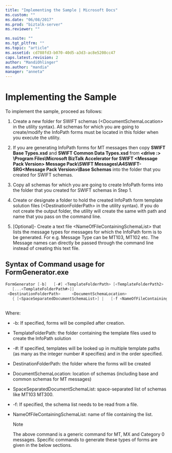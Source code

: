 ```yaml
---
title: "Implementing the Sample | Microsoft Docs"
ms.custom: ""
ms.date: "06/08/2017"
ms.prod: "biztalk-server"
ms.reviewer: ""

ms.suite: ""
ms.tgt_pltfrm: ""
ms.topic: "article"
ms.assetid: cd788fd3-b070-40d5-a3d3-ac8e5208cc47
caps.latest.revision: 2
author: "MandiOhlinger"
ms.author: "mandia"
manager: "anneta"
---
```

# Implementing the Sample
To implement the sample, proceed as follows:  
  
1.  Create a new folder for SWIFT schemas (\<DocumentSchemaLocation> in the utility syntax). All schemas for which you are going to create/modify the InfoPath forms must be located in this folder when you execute the utility.  
  
2.  If you are generating InfoPath forms for MT messages then copy **SWIFT Base Types.xsd** and **SWIFT Common Data Types.xsd** from **\<drive :> \Program Files\Microsoft BizTalk Accelerator for SWIFT \<Message Pack Version> Message Pack\SWIFT Messages\A4SWIFT-SRG\<Message Pack Version>\Base Schemas** into the folder that you created for SWIFT schemas.  
  
3.  Copy all schemas for which you are going to create InfoPath forms into the folder that you created for SWIFT schemas in Step 1.  
  
4.  Create or designate a folder to hold the created InfoPath form template solution files (\<DestinationFolderPath> in the utility syntax). If you do not create the output folder, the utility will create the same with path and name that you pass on the command line.  
  
5.  [Optional]-  Create a text file \<NameOfFileContainingSchemaList> that lists the message types for messages for which the InfoPath form is to be generated. For e.g. Message Type can be MT103, MT102 etc. The Message names can directly be passed through the command line instead of creating this text file.  
  
## Syntax of Command usage for FormGenerator.exe  
  
```csharp  
FormGenerator [-b]   [-#] <TemplateFolderPath> [<TemplateFolderPath2>   
   [...<TemplateFolderPath#>]]  
 <DestinationFolderPath>     <DocumentSchemaLocation>  
   { [<SpaceSeparatedDocumentSchemaList>] |   [-f <NameOfFileContainingSchemaList>] }  
  
```  
  
 Where:  
  
-   -b: If specified, forms will be compiled after creation.  
  
-   TemplateFolderPath: the folder containing the template files used to create the InfoPath solution  
  
-   -#: If specified, templates will be looked up in multiple template paths (as many as the integer number # specifies) and in the order specified.  
  
-   DestinationFolderPath: the folder where the forms will be created  
  
-   DocumentSchemaLocation: location of schemas (including base and common schemas for MT messages)  
  
-   SpaceSeparatedDocumentSchemaList: space-separated list of schemas like MT103 MT300.  
  
-   -f: If specified, the schema list needs to be read from a file.  
  
-   NameOfFileContainingSchemaList: name of file containing the list.  
  
    > [!NOTE]
    >  The above command is a generic command for MT, MX and Category 0 messages. Specific commands to generate these types of forms are given in the below sections.